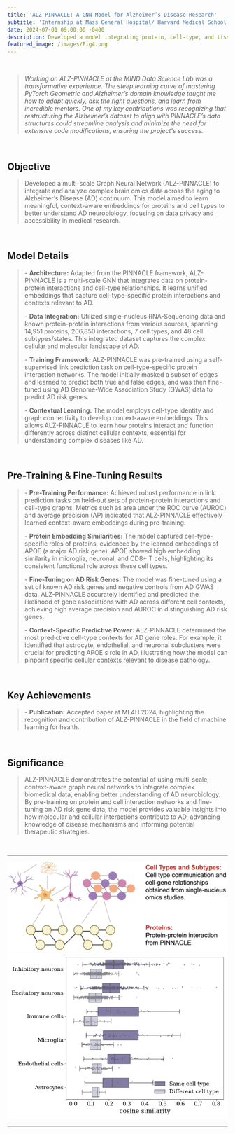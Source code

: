 ```yaml
---
title: 'ALZ-PINNACLE: A GNN Model for Alzheimer’s Disease Research'  
subtitle: 'Internship at Mass General Hospital/ Harvard Medical School'
date: 2024-07-01 09:00:00 -0400  
description: Developed a model integrating protein, cell-type, and tissue data into a unified latent space for Alzheimer’s research. Pre-trained the model on extensive protein interaction data and investigated APOE, a key genetic risk factor for Alzheimer’s. Research to be presented at ML4H 2024, a prestigious symposium that highlights cutting-edge developments in applying machine learning to healthcare challenges.  
featured_image: /images/Fig4.png
---
```

<br>
<blockquote> 
<p><em> Working on ALZ-PINNACLE at the MIND Data Science Lab was a transformative experience. The steep learning curve of mastering PyTorch Geometric and Alzheimer’s domain knowledge taught me how to adapt quickly, ask the right questions, and learn from incredible mentors. One of my key contributions was recognizing that restructuring the Alzheimer’s dataset to align with PINNACLE’s data structures could streamline analysis and minimize the need for extensive code modifications, ensuring the project's success. </em></p>
</blockquote>


<br> 
<h2>Objective</h2> 
<blockquote> 
<p style="color: #666;"> Developed a multi-scale Graph Neural Network (ALZ-PINNACLE) to integrate and analyze complex brain omics data across the aging to Alzheimer’s Disease (AD) continuum. This model aimed to learn meaningful, context-aware embeddings for proteins and cell types to better understand AD neurobiology, focusing on data privacy and accessibility in medical research. 
</p> 
</blockquote> 

<br> 

<h2>Model Details</h2> 
<blockquote> 
<p style="color: #666;"> 
- <strong>Architecture:</strong> Adapted from the PINNACLE framework, ALZ-PINNACLE is a multi-scale GNN that integrates data on protein-protein interactions and cell-type relationships. It learns unified embeddings that capture cell-type-specific protein interactions and contexts relevant to AD. </p> 
<p style="color: #666;"> 
- <strong>Data Integration:</strong> Utilized single-nucleus RNA-Sequencing data and known protein-protein interactions from various sources, spanning 14,951 proteins, 206,850 interactions, 7 cell types, and 48 cell subtypes/states. This integrated dataset captures the complex cellular and molecular landscape of AD. 
</p> 
<p style="color: #666;"> 
- <strong>Training Framework:</strong> ALZ-PINNACLE was pre-trained using a self-supervised link prediction task on cell-type-specific protein interaction networks. The model initially masked a subset of edges and learned to predict both true and false edges, and was then fine-tuned using AD Genome-Wide Association Study (GWAS) data to predict AD risk genes. 
</p> 
<p style="color: #666;"> 
- <strong>Contextual Learning:</strong> The model employs cell-type identity and graph connectivity to develop context-aware embeddings. This allows ALZ-PINNACLE to learn how proteins interact and function differently across distinct cellular contexts, essential for understanding complex diseases like AD. 
</p> 
</blockquote> 

<br> 

<h2>Pre-Training & Fine-Tuning Results</h2> 
<blockquote> 
<p style="color: #666;"> 
- <strong>Pre-Training Performance:</strong> Achieved robust performance in link prediction tasks on held-out sets of protein-protein interactions and cell-type graphs. Metrics such as area under the ROC curve (AUROC) and average precision (AP) indicated that ALZ-PINNACLE effectively learned context-aware embeddings during pre-training. 
</p> 
<p style="color: #666;"> 
- <strong>Protein Embedding Similarities:</strong> The model captured cell-type-specific roles of proteins, evidenced by the learned embeddings of APOE (a major AD risk gene). APOE showed high embedding similarity in microglia, neuronal, and CD8+ T cells, highlighting its consistent functional role across these cell types. 
</p> 
<p style="color: #666;"> 
- <strong>Fine-Tuning on AD Risk Genes:</strong> The model was fine-tuned using a set of known AD risk genes and negative controls from AD GWAS data. ALZ-PINNACLE accurately identified and predicted the likelihood of gene associations with AD across different cell contexts, achieving high average precision and AUROC in distinguishing AD risk genes. 
</p> 
<p style="color: #666;"> 
- <strong>Context-Specific Predictive Power:</strong> ALZ-PINNACLE determined the most predictive cell-type contexts for AD gene roles. For example, it identified that astrocyte, endothelial, and neuronal subclusters were crucial for predicting APOE's role in AD, illustrating how the model can pinpoint specific cellular contexts relevant to disease pathology. 
</p> 
</blockquote> 

<br> 

<h2>Key Achievements</h2> 
<blockquote> 
<p style="color: #666;"> 
- <strong>Publication:</strong> Accepted paper at ML4H 2024, highlighting the recognition and contribution of ALZ-PINNACLE in the field of machine learning for health.
</p> 
</blockquote> 

 <br>
 
<h2>Significance</h2> 
<blockquote> 
<p style="color: #666;"> ALZ-PINNACLE demonstrates the potential of using multi-scale, context-aware graph neural networks to integrate complex biomedical data, enabling better understanding of AD neurobiology. By pre-training on protein and cell interaction networks and fine-tuning on AD risk gene data, the model provides valuable insights into how molecular and cellular interactions contribute to AD, advancing knowledge of disease mechanisms and informing potential therapeutic strategies. 
</p> 
</blockquote> 

<br>


---
<div class="gallery" data-columns="1">
	<img src="/images/Fig1.png">
	<img src="/images/Fig2.png">
</div>

---





